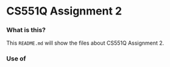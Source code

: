 # CS551Q Assignment 2

### What is this?
This `README.md` will show the files about CS551Q Assignment 2.

### Use of <script> in Templates
The only JavaScript in this assignment is <script> in html templates for dealing with maps.

# How to run (with pythonanywhere)
Please visit this url to get to the homepage: https://peiheng.pythonanywhere.com/
Ordinary Account [username: testman, password: test123456!]
Admin Account [username: codio, password: codio]
With admin account you can see all the users and orders.

# How to run through codio (local version)
Use this command:
```bash
source .venv/bin/activate
python3 manage.py runserver 0.0.0.0:8000
```
Then visit this url to get to our homepage: https://sundaycinema-ericregard-8000.codio-box.uk/meteorite/

# Solutions for some questions:
### Get python version 3.10.7
When open your codio link for this Assignment, firstly checking the python version is necessary. Try with this code:
```bash 
python --version
```
If your python version is 2.7.17, you should download 3.10.7 version. Type the following command:
```bash
pyenv install 3.10.7
```
If you meet an error like '*python-build: definition not found: 3.10.7*', then you should upload your pyenv. Try this:
```bash
cd ~/.pyenv
git pull
```
Then, go back to your working directory:
```bash
cd -
```
Now you should be able to download the version 3.10.7:
```bash
pyenv install 3.10.7
```
After downloading, remember to check the version again. If it's still 2.7.17, try this command:
```bash
pyenv rehash
```

### Download files from github repository
I have created a repository on github for this Assignment, you can download files from it.
Firstly, make sure you've received my invitation and selected consent. Only if you do this will you have the permission to follow up.
Then, you can use this commend to download.
```bash
git clone https://github.com/Thorki-Su/CS551Q_Assignment_1.git
```
This will download all the files into your codio as a new folder '*CS551Q_Assignment_1*'. To make edits and commits easier, please move all files out of the folder.

### Get sqlite version 3.49.1
Please use this command to check your sqlite version:
```bash
sqlite3 --version
```
If your version is 3.22, please update the version. In the files downloaded from github, there are prepared sqlite documents.
```bash
cd sqlite-autoconf-3490100
./configure --prefix=$HOME/sqlite
make
make install
```
Then set environment variables so Python uses the new SQLite:
```bash
export PATH="$HOME/sqlite/bin:$PATH"
export LD_LIBRARY_PATH="$HOME/sqlite/lib"
```
Check version again and your sqlite should be 3.49.1

# Usage of Templates
All templates and their usage will be listed here:  
'404.html' and '500.html' for error control.  
'main.html' for the parent template to other templates.  
'homepage.html' for the home page of this software.  
'list.html' for the products list page.  
'detail.html' for the product detail page.  
'compare.html' for the compare page.
'cart.html' for the cart page.  
'my_orders.html' for the order history page.
'admin_dashboard.html' for the admin page.  
'login.html' for the log-in page.  
'profile.html' for the user profile page.  
'register.html' for the user register page.

# Data sources
The meteorite data I used comes from https://www.kaggle.com/datasets/nasa/meteorite-landings/data. You can find the excel file in 'meteorite/meteorite_data/meteorites'.
The map feature uses open source data and tools. The open source data: https://github.com/datasets/geo-countries. The open source tool: https://leafletjs.com/.

# The name in git-log
Thorki Su is the username of Peiheng Su in github.